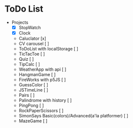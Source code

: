 # ToDo List

- Projects
  - [x] StopWatch
  - [x] Clock
  - Caluclator [x]
  - CV carousel [ ]
  - ToDoList with localStorage [ ]
  - TicTacToe [ ]
  - Quiz [ ]
  - TipCalc [ ]
  - WeatherApp with api [ ]
  - HangmanGame [ ]
  - FireWorks with p5JS [ ]
  - GuessColor [ ]
  - JSTimeLine [ ]
  - Pairs [ ]
  - Palindrome with history [ ]
  - PingPong [ ]
  - RockPaperScissors [ ]
  - SimonSays Basic(colors)/Advanced(a'la platformer) [ ]
  - MazeGame [ ]
